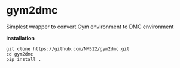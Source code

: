 # gym2dmc
Simplest wrapper to convert Gym environment to DMC environment

**installation**

```
git clone https://github.com/NM512/gym2dmc.git
cd gym2dmc
pip install .
```
